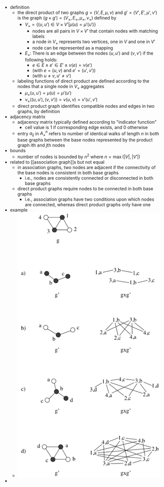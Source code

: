 - definition
	- the direct product of two graphs $g = (V, E, \mu, \nu)$ and $g' = (V', E', \mu', \nu')$ is the graph $(g \times g') = (V_\times, E_\times, \mu_\times, \nu_\times)$ defined by
		- $V_\times = \{(u, u') \in V \times V' | \mu(u) = \mu'(u') \}$
			- nodes are all pairs in $V \times V'$ that contain nodes with matching labels
			- a node in $V_\times$ represents two vertices, one in $V$ and one in $V'$
			- node can be represented as a mapping
		- $E_\times$: There is an edge between the nodes $(u, u')$ and $(v, v')$ if the following holds:
			- $e \in E \wedge e' \in E' \wedge \nu(e) = \nu(e')$
			- (with $e = (u, v)$ and $e' = (u', v')$)
			- (with $u \neq v, u' \neq v'$)
	- labeling functions of direct product are defined according to the nodes that a single node in $V_\times$ aggregates
		- $\mu_\times (u, u') = \mu(u) = \mu'(u')$
		- $\nu_\times ((u, u'), (v, v')) = \nu(u, v) = \nu' (u', v')$
	- direct product graph identifies compatible nodes and edges in two graphs, by definition
- adjacency matrix
	- adjacency matrix typically defined according to "indicator function"
		- cell value is $1$ if corresponding edge exists, and $0$ otherwise
	- entry $a_{ij}$ in $A_\times^n$ refers to number of identical walks of length $n$ in both base graphs between the base nodes represented by the product graph $i$th and $j$th nodes
- bounds
	- number of nodes is bounded by $n^2$ where $n = \max(|V|, |V'|)$
- related to [[association graph]]s but not equal
	- in association graphs, two nodes are adjacent if the connectivity of the base nodes is consistent in both base graphs
		- i.e., nodes are consistently connected or disconnected in both base graphs
	- direct product graphs require nodes to be connected in both base graphs
		- i.e., association graphs have two conditions upon which nodes are connected, whereas direct product graphs only have one
- example
	- ![direct-product-graph-example.png](../assets/direct-product-graph-example_1742998248059_0.png)
-